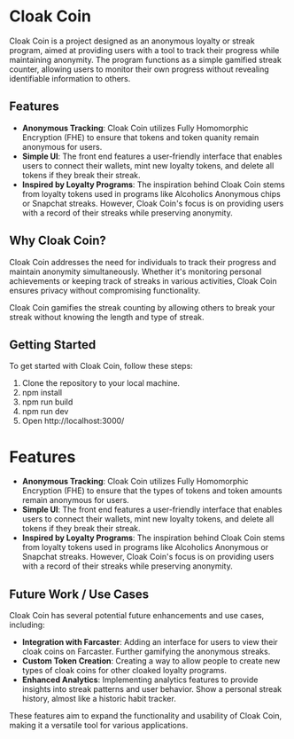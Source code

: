 # Cloak Coin

Cloak Coin is a project designed as an anonymous loyalty or streak program, aimed at providing users with a tool to track their progress while maintaining anonymity. The program functions as a simple gamified streak counter, allowing users to monitor their own progress without revealing identifiable information to others.

## Features

- **Anonymous Tracking**: Cloak Coin utilizes Fully Homomorphic Encryption (FHE) to ensure that tokens and token quanity remain anonymous for users.
- **Simple UI**: The front end features a user-friendly interface that enables users to connect their wallets, mint new loyalty tokens, and delete all tokens if they break their streak.
- **Inspired by Loyalty Programs**: The inspiration behind Cloak Coin stems from loyalty tokens used in programs like Alcoholics Anonymous chips or Snapchat streaks. However, Cloak Coin's focus is on providing users with a record of their streaks while preserving anonymity.

## Why Cloak Coin?

Cloak Coin addresses the need for individuals to track their progress and maintain anonymity simultaneously. Whether it's monitoring personal achievements or keeping track of streaks in various activities, Cloak Coin ensures privacy without compromising functionality.

Cloak Coin gamifies the streak counting by allowing others to break your streak without knowing the length and type of streak.

## Getting Started

To get started with Cloak Coin, follow these steps:

1. Clone the repository to your local machine.
2. npm install
3. npm run build
4. npm run dev
5. Open http://localhost:3000/

# Features

- **Anonymous Tracking**: Cloak Coin utilizes Fully Homomorphic Encryption (FHE) to ensure that the types of tokens and token amounts remain anonymous for users.
- **Simple UI**: The front end features a user-friendly interface that enables users to connect their wallets, mint new loyalty tokens, and delete all tokens if they break their streak.
- **Inspired by Loyalty Programs**: The inspiration behind Cloak Coin stems from loyalty tokens used in programs like Alcoholics Anonymous or Snapchat streaks. However, Cloak Coin's focus is on providing users with a record of their streaks while preserving anonymity.

## Future Work / Use Cases

Cloak Coin has several potential future enhancements and use cases, including:

- **Integration with Farcaster**: Adding an interface for users to view their cloak coins on Farcaster. Further gamifying the anonymous streaks.
- **Custom Token Creation**: Creating a way to allow people to create new types of cloak coins for other cloaked loyalty programs.
- **Enhanced Analytics**: Implementing analytics features to provide insights into streak patterns and user behavior. Show a personal streak history, almost like a historic habit tracker.

These features aim to expand the functionality and usability of Cloak Coin, making it a versatile tool for various applications.
